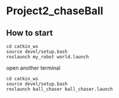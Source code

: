 # Project2_chaseBall
## How to start


```
cd catkin_ws
source devel/setup.bash
roslaunch my_robot world.launch 
```

open another terminal
```
cd catkin_ws
source devel/setup.bash
roslaunch ball_chaser ball_chaser.launch 
```